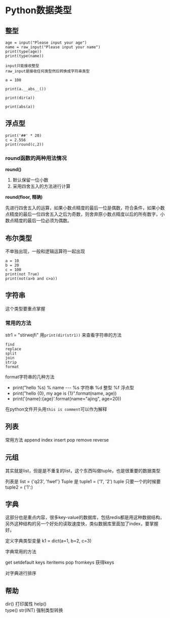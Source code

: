 # Python数据类型

## 整型

```
age = input("Please input your age")
name = raw_input("Please input your name")
print(type(age))
print(type(name))

input只能接收整型
raw_input是接收任何类型然后转换成字符串类型
```

```
a = 100

print(a.__abs__())

print(dir(a))

print(abs(a))
```


## 浮点型

```
print('##' * 20)
c = 2.556
print(round(c,2))
```

### round函数的两种用法情况

**round()**

1. 默认保留一位小数
2. 采用四舍五入的方法进行计算

**round(floor, 精确)**

先进行四舍五入的运算，如果小数点精度的最后一位是偶数，符合条件，如果小数点精度的最后一位四舍五入之后为奇数，则舍弃原小数点精度以后的所有数字，小数点精度的最后一位必须为偶数。


## 布尔类型

不单独出现，一般和逻辑运算符一起出现

```
a = 10
b = 20
c = 100
print(not True)
print(not(a>b and c>a))
```


## 字符串

这个类型要重点掌握

### 常用的方法

str1 = "stirwejfi"
用``print(dir(str1))`` 来查看字符串的方法

```
find 
replace 
split 
join 
strip 
format
```

format字符串的几种方法

* print("hello %s) % name          --- %s 字符串  %d 整型  %f 浮点型
* print("hello {0}, my age is {1}".format(name, age))
* print('{name}:{age}'.format(name="ajing", age=20))

在python文件开头用```this is comment```可以作为解释

## 列表

常用方法
append
index
insert
pop
remove
reverse


## 元组

其实就是list，但是是不重复的list，这个东西叫做tuple，也是很重要的数据类型

列表是 list = {'q23', 'fwef'}
Tuple 是 tuple1 = ('1', '2')
tuple 只要一个的时候要 tuple2 = ('1':)


## 字典

这部分也是重点内容，很多key-value的数据库，包括redis都是用这种数据结构，另外这种结构的另一个好处的读取速度快，类似数据库里面加了index，要掌握好。

定义字典类型变量
k1 = dict(a=1, b=2, c=3)

字典常用的方法

get
setdefault
keys
iteritems
pop
fromkeys 获得keys

对字典进行排序


## 帮助

dir()  打印属性
help()  
type()
str(INT) 强制类型转换